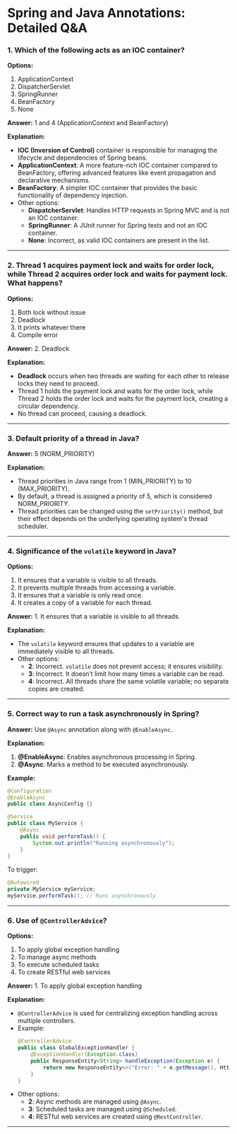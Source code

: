 # Spring and Java Annotations: Detailed Q&A

### 1. **Which of the following acts as an IOC container?**
**Options:**
1. ApplicationContext
2. DispatcherServlet
3. SpringRunner
4. BeanFactory
5. None

**Answer:** 1 and 4 (ApplicationContext and BeanFactory)

**Explanation:**
- **IOC (Inversion of Control)** container is responsible for managing the lifecycle and dependencies of Spring beans.
- **ApplicationContext**: A more feature-rich IOC container compared to BeanFactory, offering advanced features like event propagation and declarative mechanisms.
- **BeanFactory**: A simpler IOC container that provides the basic functionality of dependency injection.
- Other options:
  - **DispatcherServlet**: Handles HTTP requests in Spring MVC and is not an IOC container.
  - **SpringRunner**: A JUnit runner for Spring tests and not an IOC container.
  - **None**: Incorrect, as valid IOC containers are present in the list.

---

### 2. **Thread 1 acquires payment lock and waits for order lock, while Thread 2 acquires order lock and waits for payment lock. What happens?**
**Options:**
1. Both lock without issue
2. Deadlock
3. It prints whatever there
4. Compile error

**Answer:** 2. Deadlock

**Explanation:**
- **Deadlock** occurs when two threads are waiting for each other to release locks they need to proceed.
- Thread 1 holds the payment lock and waits for the order lock, while Thread 2 holds the order lock and waits for the payment lock, creating a circular dependency.
- No thread can proceed, causing a deadlock.

---

### 3. **Default priority of a thread in Java?**
**Answer:** 5 (NORM_PRIORITY)

**Explanation:**
- Thread priorities in Java range from 1 (MIN_PRIORITY) to 10 (MAX_PRIORITY).
- By default, a thread is assigned a priority of 5, which is considered NORM_PRIORITY.
- Thread priorities can be changed using the `setPriority()` method, but their effect depends on the underlying operating system's thread scheduler.

---

### 4. **Significance of the `volatile` keyword in Java?**
**Options:**
1. It ensures that a variable is visible to all threads.
2. It prevents multiple threads from accessing a variable.
3. It ensures that a variable is only read once.
4. It creates a copy of a variable for each thread.

**Answer:** 1. It ensures that a variable is visible to all threads.

**Explanation:**
- The `volatile` keyword ensures that updates to a variable are immediately visible to all threads.
- Other options:
  - **2**: Incorrect. `volatile` does not prevent access; it ensures visibility.
  - **3**: Incorrect. It doesn’t limit how many times a variable can be read.
  - **4**: Incorrect. All threads share the same volatile variable; no separate copies are created.

---

### 5. **Correct way to run a task asynchronously in Spring?**
**Answer:** Use `@Async` annotation along with `@EnableAsync`.

**Explanation:**
1. **@EnableAsync**: Enables asynchronous processing in Spring.
2. **@Async**: Marks a method to be executed asynchronously.

**Example:**
```java
@Configuration
@EnableAsync
public class AsyncConfig {}

@Service
public class MyService {
    @Async
    public void performTask() {
        System.out.println("Running asynchronously");
    }
}
```
To trigger:
```java
@Autowired
private MyService myService;
myService.performTask(); // Runs asynchronously
```

---

### 6. **Use of `@ControllerAdvice`?**
**Options:**
1. To apply global exception handling
2. To manage async methods
3. To execute scheduled tasks
4. To create RESTful web services

**Answer:** 1. To apply global exception handling

**Explanation:**
- `@ControllerAdvice` is used for centralizing exception handling across multiple controllers.
- Example:
  ```java
  @ControllerAdvice
  public class GlobalExceptionHandler {
      @ExceptionHandler(Exception.class)
      public ResponseEntity<String> handleException(Exception e) {
          return new ResponseEntity<>("Error: " + e.getMessage(), HttpStatus.INTERNAL_SERVER_ERROR);
      }
  }
  ```
- Other options:
  - **2**: Async methods are managed using `@Async`.
  - **3**: Scheduled tasks are managed using `@Scheduled`.
  - **4**: RESTful web services are created using `@RestController`.

---
